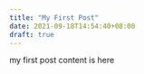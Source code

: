 ```yaml
---
title: "My First Post"
date: 2021-09-18T14:54:40+08:00
draft: true
---
```


my first post content is here